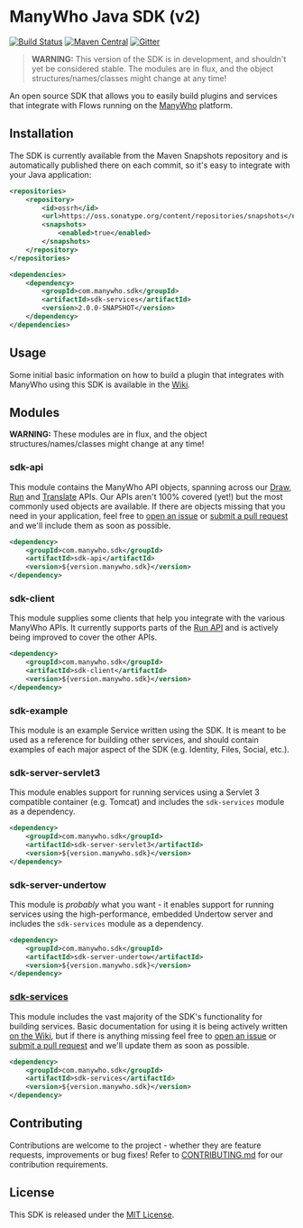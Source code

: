 ManyWho Java SDK (v2)
================

[![Build Status](https://travis-ci.org/manywho/sdk-java.svg?branch=develop)](https://travis-ci.org/manywho/sdk-java) [![Maven Central](https://img.shields.io/badge/pre--release-2.0.0--SNAPSHOT-orange.svg?style=flat)](https://oss.sonatype.org/#nexus-search;gav~com.manywho.sdk~~2.0.0-SNAPSHOT~~) [![Gitter](https://img.shields.io/badge/gitter-join_chat-green.svg?logo=data%3Aimage%2Fsvg%2Bxml%3Bbase64%2CPD94bWwgdmVyc2lvbj0iMS4wIiBlbmNvZGluZz0iVVRGLTgiPz4NCjxzdmcgeG1sbnM9Imh0dHA6Ly93d3cudzMub3JnLzIwMDAvc3ZnIj48cmVjdCB4PSIwIiB5PSI1IiBmaWxsPSIjZmZmIiB3aWR0aD0iMSIgaGVpZ2h0PSI1Ii8%2BPHJlY3QgeD0iMiIgeT0iNiIgZmlsbD0iI2ZmZiIgd2lkdGg9IjEiIGhlaWdodD0iNyIvPjxyZWN0IHg9IjQiIHk9IjYiIGZpbGw9IiNmZmYiIHdpZHRoPSIxIiBoZWlnaHQ9IjciLz48cmVjdCB4PSI2IiB5PSI2IiBmaWxsPSIjZmZmIiB3aWR0aD0iMSIgaGVpZ2h0PSI0Ii8%2BPC9zdmc%2B&logoWidth=8&style=flat-square)](https://gitter.im/manywho/sdk-java)

> **WARNING:** This version of the SDK is in development, and shouldn't yet be considered stable. The modules are in flux, and the object structures/names/classes might change at any time!

An open source SDK that allows you to easily build plugins and services that integrate with Flows running on
the [ManyWho](https://manywho.com) platform.

## Installation

The SDK is currently available from the Maven Snapshots repository and is automatically published there on each commit, so it's easy to integrate with your Java application:

```xml
<repositories>
    <repository>
        <id>ossrh</id>
        <url>https://oss.sonatype.org/content/repositories/snapshots</url>
        <snapshots>
            <enabled>true</enabled>
        </snapshots>
    </repository>
</repositories>

<dependencies>
    <dependency>
        <groupId>com.manywho.sdk</groupId>
        <artifactId>sdk-services</artifactId>
        <version>2.0.0-SNAPSHOT</version>
    </dependency>
</dependencies>
```

## Usage

Some initial basic information on how to build a plugin that integrates with ManyWho using this SDK is available in the [Wiki](https://github.com/manywho/sdk-java/wiki).

## Modules

**WARNING:** These modules are in flux, and the object structures/names/classes might change at any time!

### sdk-api

This module contains the ManyWho API objects, spanning across our [Draw](https://manywho.github.io/slate/#draw), [Run](https://manywho.github.io/slate/#run) and [Translate](https://manywho.github.io/slate/#translate) APIs. Our APIs aren't 100% covered (yet!) but the most commonly used objects are available. If there are objects missing that you need in your application, feel free to [open an issue](https://github.com/manywho/sdk-java/issues/new) or [submit a pull request](https://github.com/manywho/sdk-java/blob/master/CONTRIBUTING.md) and we'll include them as soon as possible.

```xml
<dependency>
    <groupId>com.manywho.sdk</groupId>
    <artifactId>sdk-api</artifactId>
    <version>${version.manywho.sdk}</version>
</dependency>
```

### sdk-client

This module supplies some clients that help you integrate with the various ManyWho APIs. It currently supports parts of the [Run API](https://manywho.github.io/slate/#run) and is actively being improved to cover the other APIs.

```xml
<dependency>
    <groupId>com.manywho.sdk</groupId>
    <artifactId>sdk-client</artifactId>
    <version>${version.manywho.sdk}</version>
</dependency>
```

### sdk-example

This module is an example Service written using the SDK. It is meant to be used as a reference for building other 
services, and should contain examples of each major aspect of the SDK (e.g. Identity, Files, Social, etc.).

### sdk-server-servlet3

This module enables support for running services using a Servlet 3 compatible container (e.g. Tomcat) and 
includes the `sdk-services` module as a dependency.

```xml
<dependency>
    <groupId>com.manywho.sdk</groupId>
    <artifactId>sdk-server-servlet3</artifactId>
    <version>${version.manywho.sdk}</version>
</dependency>
```

### sdk-server-undertow

This module is _probably_ what you want - it enables support for running services using the high-performance, embedded Undertow server and
includes the `sdk-services` module as a dependency.

```xml
<dependency>
    <groupId>com.manywho.sdk</groupId>
    <artifactId>sdk-server-undertow</artifactId>
    <version>${version.manywho.sdk}</version>
</dependency>
```

### [sdk-services](sdk-services/src/main/java/com/manywho/sdk/services)

This module includes the vast majority of the SDK's functionality for building services. Basic documentation for using it is being actively written [on the Wiki](https://github.com/manywho/sdk-java/wiki), but if there is anything missing feel free to [open an issue](https://github.com/manywho/sdk-java/issues/new) or [submit a pull request](https://github.com/manywho/sdk-java/blob/master/CONTRIBUTING.md) and we'll update them as soon as possible.

```xml
<dependency>
    <groupId>com.manywho.sdk</groupId>
    <artifactId>sdk-services</artifactId>
    <version>${version.manywho.sdk}</version>
</dependency>
```

## Contributing

Contributions are welcome to the project - whether they are feature requests, improvements or bug fixes! Refer to [CONTRIBUTING.md](CONTRIBUTING.md) for our contribution requirements.

## License

This SDK is released under the [MIT License](http://opensource.org/licenses/mit-license.php).
